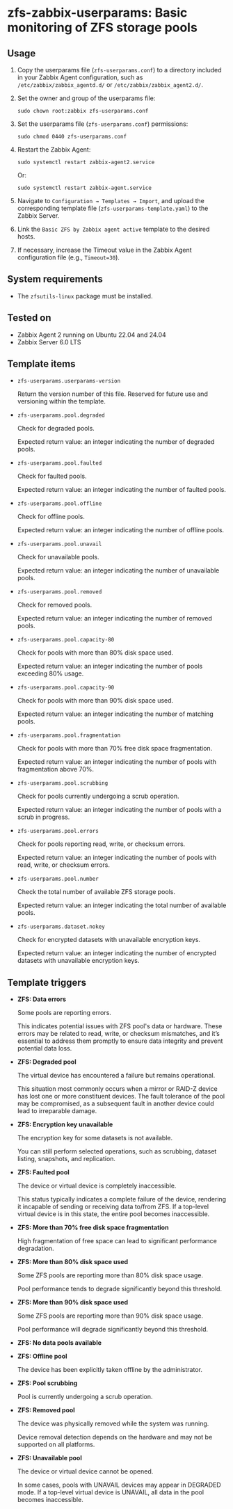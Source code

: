 # zfs-zabbix-userparams: Basic monitoring of ZFS storage pools

## Usage

1. Copy the userparams file (`zfs-userparams.conf`) to a directory included in your Zabbix Agent configuration, such as `/etc/zabbix/zabbix_agentd.d/` or `/etc/zabbix/zabbix_agent2.d/`.

2. Set the owner and group of the userparams file:

   ```shell
   sudo chown root:zabbix zfs-userparams.conf
   ```

3. Set the userparams file (`zfs-userparams.conf`) permissions:

   ```shell
   sudo chmod 0440 zfs-userparams.conf
   ```

4. Restart the Zabbix Agent:

   ```shell
   sudo systemctl restart zabbix-agent2.service
   ```

   Or:

   ```shell
   sudo systemctl restart zabbix-agent.service
   ```

5. Navigate to `Configuration → Templates → Import`, and upload the corresponding template file (`zfs-userparams-template.yaml`) to the Zabbix Server.

6. Link the `Basic ZFS by Zabbix agent active` template to the desired hosts.

7. If necessary, increase the Timeout value in the Zabbix Agent configuration file (e.g., `Timeout=30`).

## System requirements

- The `zfsutils-linux` package must be installed.

## Tested on

- Zabbix Agent 2 running on Ubuntu 22.04 and 24.04
- Zabbix Server 6.0 LTS

## Template items

- `zfs-userparams.userparams-version`

   Return the version number of this file. Reserved for future use and versioning within the template.

- `zfs-userparams.pool.degraded`

   Check for degraded pools.

   Expected return value: an integer indicating the number of degraded pools.

- `zfs-userparams.pool.faulted`

   Check for faulted pools.

   Expected return value: an integer indicating the number of faulted pools.

- `zfs-userparams.pool.offline`

   Check for offline pools.

   Expected return value: an integer indicating the number of offline pools.

- `zfs-userparams.pool.unavail`

   Check for unavailable pools.

   Expected return value: an integer indicating the number of unavailable pools.

- `zfs-userparams.pool.removed`

   Check for removed pools.

   Expected return value: an integer indicating the number of removed pools.

- `zfs-userparams.pool.capacity-80`

   Check for pools with more than 80% disk space used.

   Expected return value: an integer indicating the number of pools exceeding 80% usage.

- `zfs-userparams.pool.capacity-90`

   Check for pools with more than 90% disk space used.

   Expected return value: an integer indicating the number of matching pools.

- `zfs-userparams.pool.fragmentation`

   Check for pools with more than 70% free disk space fragmentation.

   Expected return value: an integer indicating the number of pools with fragmentation above 70%.

- `zfs-userparams.pool.scrubbing`

   Check for pools currently undergoing a scrub operation.

   Expected return value: an integer indicating the number of pools with a scrub in progress.

- `zfs-userparams.pool.errors`

   Check for pools reporting read, write, or checksum errors.

   Expected return value: an integer indicating the number of pools with read, write, or checksum errors.

- `zfs-userparams.pool.number`

   Check the total number of available ZFS storage pools.

   Expected return value: an integer indicating the total number of available pools.

- `zfs-userparams.dataset.nokey`

   Check for encrypted datasets with unavailable encryption keys.

   Expected return value: an integer indicating the number of encrypted datasets with unavailable encryption keys.

## Template triggers

- **ZFS: Data errors**

   Some pools are reporting errors.

   This indicates potential issues with ZFS pool's data or hardware. These errors may be related to read, write, or checksum mismatches, and it’s essential to address them promptly to ensure data integrity and prevent potential data loss.

- **ZFS: Degraded pool**

   The virtual device has encountered a failure but remains operational.

   This situation most commonly occurs when a mirror or RAID-Z device has lost one or more constituent devices. The fault tolerance of the pool may be compromised, as a subsequent fault in another device could lead to irreparable damage.

- **ZFS: Encryption key unavailable**

   The encryption key for some datasets is not available.

   You can still perform selected operations, such as scrubbing, dataset listing, snapshots, and replication.

- **ZFS: Faulted pool**

   The device or virtual device is completely inaccessible.

   This status typically indicates a complete failure of the device, rendering it incapable of sending or receiving data to/from ZFS. If a top-level virtual device is in this state, the entire pool becomes inaccessible.

- **ZFS: More than 70% free disk space fragmentation**

   High fragmentation of free space can lead to significant performance degradation.

- **ZFS: More than 80% disk space used**

   Some ZFS pools are reporting more than 80% disk space usage.

   Pool performance tends to degrade significantly beyond this threshold.

- **ZFS: More than 90% disk space used**

   Some ZFS pools are reporting more than 90% disk space usage.

   Pool performance will degrade significantly beyond this threshold.

- **ZFS: No data pools available**

- **ZFS: Offline pool**

   The device has been explicitly taken offline by the administrator.

- **ZFS: Pool scrubbing**

   Pool is currently undergoing a scrub operation.

- **ZFS: Removed pool**

   The device was physically removed while the system was running.

   Device removal detection depends on the hardware and may not be supported on all platforms.

- **ZFS: Unavailable pool**

   The device or virtual device cannot be opened.

   In some cases, pools with UNAVAIL devices may appear in DEGRADED mode. If a top-level virtual device is UNAVAIL, all data in the pool becomes inaccessible.
